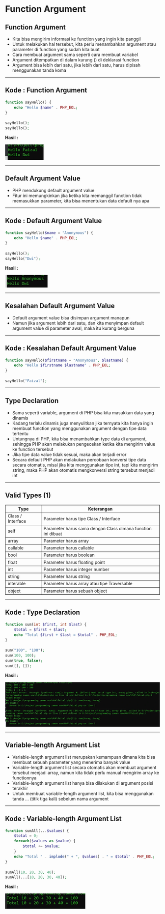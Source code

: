 # Function Argument

## Function Argument

- Kita bisa mengirim informasi ke function yang ingin kita panggil
- Untuk melakukan hal tersebut, kita perlu menambahkan argument atau parameter di function yang sudah kita buat
- Cara membuat argument sama seperti cara membuat variabel
- Argument ditempatkan di dalam kurung () di deklarasi function
- Argument bisa lebih dari satu, jika lebih dari satu, harus dipisah menggunakan tanda koma

---

## Kode : Function Argument

```php
function sayHello() {
    echo "Hello $name" . PHP_EOL;
}

sayHello();
sayHello();
```

**Hasil :**

![1](../assets/img/30/1.webp)

---

## Default Argument Value

- PHP mendukung default argument value
- Fitur ini memungkinkan jika ketika kita memanggil function tidak memasukkan parameter, kita bisa menentukan data default nya apa

---

## Kode : Default Argument Value

```php
function sayHello($name = "Anonymous") {
    echo "Hello $name" . PHP_EOL;
}

sayHello();
sayHello("Dwi");
```

**Hasil :**

![2](../assets/img/30/2.webp)

---

## Kesalahan Default Argument Value

- Default argument value bisa disimpan argument manapun
- Namun jika argument lebih dari satu, dan kita menyimpan default argument value di parameter awal, maka itu kurang berguna

---

## Kode : Kesalahan Default Argument Value

```php
function sayHello($firstname = "Anonymous", $lastname) {
    echo "Hello $firstname $lastname" . PHP_EOL;
}

sayHello("Faizal");
```

---

## Type Declaration

- Sama seperti variable, argument di PHP bisa kita masukkan data yang dinamis
- Kadang terlalu dinamis juga menyulitkan jika ternyata kita hanya ingin membuat function yang menggunakan argument dengan tipe data tertentu
- Untungnya di PHP, kita bisa menambahkan type data di argument, sehingga PHP akan melakukan pengecekan ketika kita mengirim value ke function tersebut
- Jika tipe data value tidak sesuai, maka akan terjadi error
- Secara default PHP akan melakukan percobaan konversi tipe data secara otomatis, misal jika kita menggunakan tipe int, tapi kita mengirim string, maka PHP akan otomatis mengkonversi string tersebut menjadi int

---

## Valid Types (1)

<table border="1" width="100%">
    <tr>
        <th>Type</th>
        <th>Keterangan</th>
    </tr>
    <tr>
        <td>Class / Interface</td>
        <td>Parameter harus tipe Class / Interface</td>
    </tr>
    <tr>
        <td>self</td>
        <td>Parameter harus sama dengan Class dimana function ini dibuat</td>
    </tr>
    <tr>
        <td>array</td>
        <td>Parameter harus array</td>
    </tr>
    <tr>
        <td>callable</td>
        <td>Parameter harus callable</td>
    </tr>
    <tr>
        <td>bool</td>
        <td>Parameter harus boolean</td>
    </tr>
    <tr>
        <td>float</td>
        <td>Parameter harus floating point</td>
    </tr>
    <tr>
        <td>int</td>
        <td>Parameter harus integer number</td>
    </tr>
    <tr>
        <td>string</td>
        <td>Parameter harus string</td>
    </tr>
    <tr>
        <td>interable</td>
        <td>Parameter harus array atau tipe Traversable</td>
    </tr>
    <tr>
        <td>object</td>
        <td>Parameter harus sebuah object</td>
    </tr>
</table>

---

## Kode : Type Declaration

```php
function sum(int $first, int $last) {
    $total = $first + $last;
    echo "Total $first + $last = $total" . PHP_EOL;
}

sum("100", "100");
sum(100, 100);
sum(true, false);
sum([], []);
```

**Hasil :**

![3](../assets/img/30/3.webp)

---

## Variable-length Argument List

- Variable-length argument list merupakan kemampuan dimana kita bisa membuat sebuah parameter yang menerima banyak value
- Variable-length argument list secara otomatis akan membuat argument tersebut menjadi array, namun kita tidak perlu manual mengirim array ke functionnya
- Variable-length argument list hanya bisa dilakukan di argument posisi terakhir
- Untuk membuat variable-length argument list, kita bisa menggunakan tanda … (titik tiga kali) sebelum nama argument

---

## Kode : Variable-length Argument List

```php
function sumAll(...$values) {
    $total = 0;
    foreach($values as $value) {
        $total += $value;
    }
    echo "Total " . implode(" + ", $values) . " = $total" . PHP_EOL;
}

sumAll(10, 20, 30, 40);
sumAll(...[10, 20, 30, 40]);
```

**Hasil :**

![4](../assets/img/30/4.webp)
